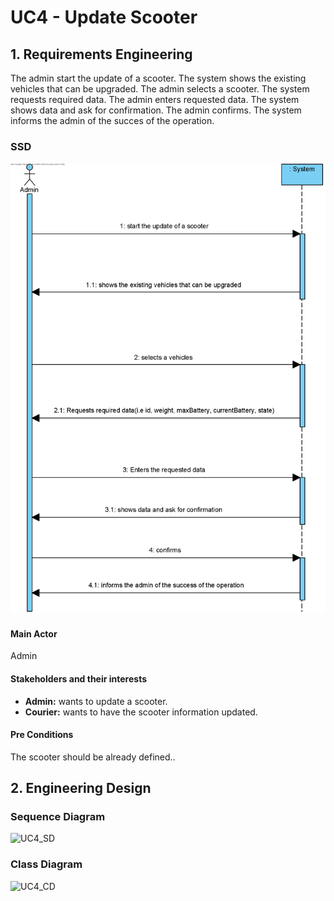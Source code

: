 # UC4 - Update Scooter

## 1. Requirements Engineering

The admin start the update of a scooter. The system shows the existing vehicles that can be upgraded. The admin selects a scooter. The system requests required data. The admin enters requested data. The system shows data and ask for confirmation. The admin confirms. The system informs the admin of the succes of the operation.

### SSD
![UC4_SSD.png](UC4_SSD.png)

#### Main Actor

Admin

#### Stakeholders and their interests
* **Admin:** wants to update a scooter.
* **Courier:** wants to have the scooter information updated.

#### Pre Conditions
The scooter should be already defined..


## 2. Engineering Design

### Sequence Diagram

![UC4_SD](UC4_SD.jpg)


### Class Diagram

![UC4_CD](UC4_SD.jpg)